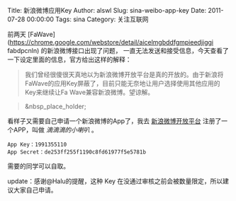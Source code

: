 Title: 新浪微博应用Key
Author: alswl
Slug: sina-weibo-app-key
Date: 2011-07-28 00:00:00
Tags: sina
Category: 关注互联网

前两天 [FaWave](https://chrome.google.com/webstore/detail/aicelmgbddfgmpieedjiggi
fabdpcnln) 的新浪微博接口出现了问题， 一直无法发送和接受信息，今天查看了一下设定里面的信息，官方给出这样的解释：

> 我们曾经很傻很天真地以为新浪微博开放平台是真的开放的。由于新浪将FaWave的应用Key屏蔽了，目前只能无奈地让用户选择使用其他应用的Key来继续让Fa
Wave兼容新浪微博。望谅解。

>

> &nbsp_place_holder;

看样子又需要自己申请一个新浪微博的App了，我去 [新浪微博开放平台](http://open.weibo.com) 注册了一个APP，叫做
_滴滴滴的小喇叭_ 。

    
    App Key：1991355110
    App Secret：de253ff255f1190c8fd61977f5e5781b

需要的同学可以自取。

update：感谢@Halu的提醒，这种 Key 在没通过审核之前会被数量限定，所以建议大家自己申请。

